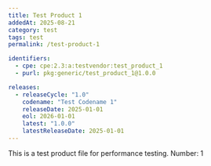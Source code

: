 ```yaml
---
title: Test Product 1
addedAt: 2025-08-21
category: test
tags: test
permalink: /test-product-1

identifiers:
  - cpe: cpe:2.3:a:testvendor:test_product_1
  - purl: pkg:generic/test_product_1@1.0.0

releases:
  - releaseCycle: "1.0"
    codename: "Test Codename 1"
    releaseDate: 2025-01-01
    eol: 2026-01-01
    latest: "1.0.0"
    latestReleaseDate: 2025-01-01
---
```


This is a test product file for performance testing. Number: 1
